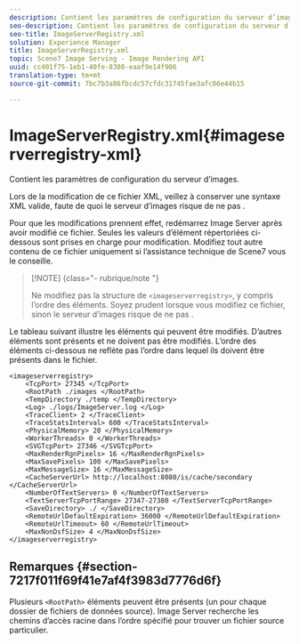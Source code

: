 ```yaml
---
description: Contient les paramètres de configuration du serveur d’images.
seo-description: Contient les paramètres de configuration du serveur d’images.
seo-title: ImageServerRegistry.xml
solution: Experience Manager
title: ImageServerRegistry.xml
topic: Scene7 Image Serving - Image Rendering API
uuid: cc401f75-1eb1-40fe-8308-eaaf9e14f906
translation-type: tm+mt
source-git-commit: 7bc7b3a86fbcdc57cfdc31745fae3afc06e44b15

---
```



# ImageServerRegistry.xml{#imageserverregistry-xml}

Contient les paramètres de configuration du serveur d’images.

Lors de la modification de ce fichier XML, veillez à conserver une syntaxe XML valide, faute de quoi le serveur d’images risque de ne pas .

Pour que les modifications prennent effet, redémarrez Image Server après avoir modifié ce fichier. Seules les valeurs d’élément répertoriées ci-dessous sont prises en charge pour modification. Modifiez tout autre contenu de ce fichier uniquement si l’assistance technique de Scene7 vous le conseille.

>[!NOTE] {class=&quot;- rubrique/note &quot;}
>
>Ne modifiez pas la structure de `<imageserverregistry>`, y compris l’ordre des éléments. Soyez prudent lorsque vous modifiez ce fichier, sinon le serveur d’images risque de ne pas .

Le tableau suivant illustre les éléments qui peuvent être modifiés. D’autres éléments sont présents et ne doivent pas être modifiés. L’ordre des éléments ci-dessous ne reflète pas l’ordre dans lequel ils doivent être présents dans le fichier.

```
<imageserverregistry>
    <TcpPort> 27345 </TcpPort>    
    <RootPath ./images </RootPath>
    <TempDirectory ./temp </TempDirectory>
    <Log> ./logs/ImageServer.log </Log>
    <TraceClient> 2 </TraceClient>
    <TraceStatsInterval> 600 </TraceStatsInterval>
    <PhysicalMemory> 20 </PhysicalMemory>
    <WorkerThreads> 0 </WorkerThreads>
    <SVGTcpPort> 27346 </SVGTcpPort>
    <MaxRenderRgnPixels> 16 </MaxRenderRgnPixels>
    <MaxSavePixels> 100 </MaxSavePixels>
    <MaxMessageSize> 16 </MaxMessageSize>
    <CacheServerUrl> http://localhost:8080/is/cache/secondary </CacheServerUrl>
    <NumberOfTextServers> 0 </NumberOfTextServers>
    <TextServerTcpPortRange> 27347-27380 </TextServerTcpPortRange>
    <SaveDirectory> ./ </SaveDirectory>
    <RemoteUrlDefaultExpiration> 36000 </RemoteUrlDefaultExpiration>
    <RemoteUrlTimeout> 60 </RemoteUrlTimeout>
    <MaxNonDsfSize> 4 </MaxNonDsfSize>
</imageserverregistry>
```

## Remarques {#section-7217f011f69f41e7af4f3983d7776d6f}

Plusieurs `<RootPath>` éléments peuvent être présents (un pour chaque dossier de fichiers de données source). Image Server recherche les chemins d’accès racine dans l’ordre spécifié pour trouver un fichier source particulier.
